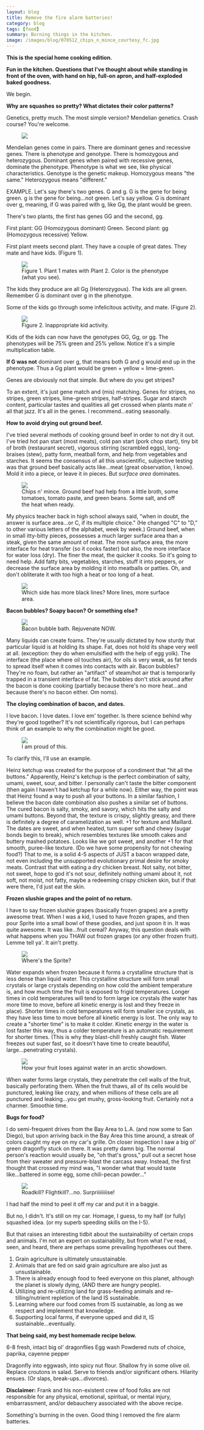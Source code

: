 ```yaml
---
layout: blog
title: Remove the fire alarm batteries!
category: blog
tags: [food]  
summary: Burning things in the kitchen. 
image: /images/blog/070512_chips_n_mince_courtesy_fc.jpg
---
```


**This is the special home cooking edition.**

**Fun in the kitchen. Questions that I've thought about while standing in front of the oven, with hand on hip, full-on apron, and half-exploded baked goodness.**

We begin.

**Why are squashes so pretty? What dictates their color patterns?**

Genetics, pretty much. The most simple version? Mendelian genetics. Crash course? You're welcome.

<figure>
    <img src="/images/blog/072112_pumpkin_1_courtesy_fc.jpg"></img>
    <figcaption></figcaption>
</figure>

Mendelian genes come in pairs. There are dominant genes and recessive genes. There is phenotype and genotype. There is homozygous and heterozygous. Dominant genes when paired with recessive genes, dominate the phenotype. Phenotype is what we see, like physical characteristics. Genotype is the genetic makeup. Homozygous means "the same." Heterozygous means "different."

EXAMPLE. Let's say there's two genes. G and g. G is the gene for being green. g is the gene for being...not green. Let's say yellow. G is dominant over g, meaning, if G was paired with g, like Gg, the plant would be green.

There's two plants, the first has genes GG and the second, gg.

First plant: GG (Homozygous dominant) Green.
Second plant: gg (Homozygous recessive) Yellow.

First plant meets second plant. They have a couple of great dates. They mate and have kids. (Figure 1).

<figure>
    <img src="/images/blog/100912_f1_gen_courtesy_fc.jpg"></img>
    <figcaption>Figure 1. Plant 1 mates with Plant 2. Color is the phenotype (what you see).</figcaption>
</figure>

The kids they produce are all Gg (Heterozygous). The kids are all green. Remember G is dominant over g in the phenotype.

Some of the kids go through some infelicitous activity, and mate. (Figure 2).

<figure>
    <img src="/images/blog/100912_f2_gen_courtesy_fc.jpg"></img>
    <figcaption>Figure 2. Inappropriate kid activity.</figcaption>
</figure>

Kids of the kids can now have the genotypes GG, Gg, or gg. The phenotypes will be 75% green and 25% yellow. Notice it's a simple multiplication table.

**If G was not** dominant over g, that means both G and g would end up in the phenotype. Thus a Gg plant would be green + yellow = lime-green.

Genes are obviously not that simple. But where do you get stripes?

To an extent, it's just gene match and (mis) matching. Genes for stripes, no stripes, green stripes, lime-green stripes, half-stripes. Sugar and starch content, particular tastes and qualities all get crossed when plants mate n' all that jazz. It's all in the genes. I recommend...eating seasonally.

**How to avoid drying out ground beef.**

I've tried several methods of cooking ground beef in order to not dry it out. I've tried hot pan start (most meats), cold pan start (pork chop start), tiny bit of broth (restaurant secret), vigorous stirring (scrambled eggs), long-braises (stew), patty form, meatball form, and help from vegetables and starches. It seems the consensus of all this unscientific, subjective testing was that ground beef basically acts like...meat (great observation, I know). Mold it into a piece, or leave it in pieces. But *surface area* dominates.

<figure>
    <img src="/images/blog/070512_chips_n_mince_courtesy_fc.jpg"></img>
    <figcaption>Chips n' mince. Ground beef had help from a little broth, some tomatoes, tomato paste, and green beans. Some salt, and off the heat when ready.</figcaption>
</figure>

My physics teacher back in high school always said, "when in doubt, the answer is surface area...or C, if its multiple choice." (He changed "C" to "D," to other various letters of the alphabet, week by week.) Ground beef, when in small itty-bitty pieces, possesses a much larger surface area than a steak, given the same amount of meat. The more surface area, the more interface for heat transfer (so it cooks faster) but also, the more interface for water loss (dry). The finer the meat, the quicker it cooks. So it's going to need help. Add fatty bits, vegetables, starches, stuff it into peppers, or decrease the surface area by molding it into meatballs or patties. Oh, and don't obliterate it with too high a heat or too long of a heat.

<figure>
    <img src="/images/blog/100912_sa_courtesy_fc.jpg"></img>
    <figcaption>Which side has more black lines? More lines, more surface area.</figcaption>
</figure>

**Bacon bubbles? Soapy bacon? Or something else?**

<figure>
    <img src="/images/blog/081612_bacon_bubbles_2_courtesy_fc.jpg"></img>
    <figcaption>Bacon bubble bath. Rejuvenate NOW.</figcaption>
</figure>

Many liquids can create foams. They're usually dictated by how sturdy that particular liquid is at holding its shape. Fat, does not hold its shape very well at all. (exception: they do when emulsified with the help of egg yolk). The interface (the place where oil touches air), for oils is very weak, as fat tends to spread itself when it comes into contacts with air. Bacon bubbles? They're no foam, but rather an "artifact" of steam/hot air that is temporarily trapped in a transient interface of fat. The bubbles don't stick around after the bacon is done cooking (partially because there's no more heat...and because there's no bacon either. Om noms).

**The cloying combination of bacon, and dates.**

I love bacon. I love dates. I love em' together. Is there science behind why they're good together? It's not scientifically rigorous, but I can perhaps think of an example to why the combination might be good.

<figure>
    <img src="/images/blog/082312_bacon_date_1_courtesy_fc.jpg"></img>
    <figcaption>I am proud of this.</figcaption>
</figure>

To clarify this, I'll use an example.

Heinz ketchup was created for the purpose of a condiment that "hit all the buttons." Apparently, Heinz's ketchup is the perfect combination of salty, umami, sweet, sour, and bitter. I personally can't taste the bitter component (then again I haven't had ketchup for a while now). Either way, the point was that Heinz found a way to push all your buttons. In a similar fashion, I believe the bacon date combination also pushes a similar set of buttons. The cured bacon is salty, smoky, and savory, which hits the salty and umami buttons. Beyond that, the texture is crispy, slightly greasy, and there is definitely a degree of caramelization as well. +1 for texture and Maillard. The dates are sweet, and when heated, turn super soft and chewy (sugar bonds begin to break), which resembles textures like smooth cakes and buttery mashed potatoes. Looks like we got sweet, and another +1 for that smooth, puree-like texture. (Do we have some propensity for not chewing food?) That to me, is a solid 4-5 aspects of JUST a bacon wrapped date, not even including the unsupported evolutionary primal desire for smoky meats. Contrast that with eating a dry chicken breast. Not salty, not bitter, not sweet, hope to god it's not sour, definitely nothing umami about it, not soft, not moist, not fatty, maybe a redeeming crispy chicken skin, but if that were there, I'd just eat the skin.

**Frozen slushie grapes and the point of no return.**

I have to say frozen slushie grapes (basically frozen grapes) are a pretty awesome treat. When I was a kid, I used to have frozen grapes, and then pour Sprite into a small bowl of these goodies, and just spoon it in. It was quite awesome. It was like...fruit cereal? Anyway, this question deals with what happens when you THAW out frozen grapes (or any other frozen fruit). Lemme tell ya'. It ain't pretty.

<figure>
    <img src="/images/blog/091412_frozen_slushie_grapes_courtesy_fc.jpg"></img>
    <figcaption>Where's the Sprite?</figcaption>
</figure>

Water expands when frozen because it forms a crystalline structure that is less dense than liquid water. This crystalline structure will form small crystals or large crystals depending on how cold the ambient temperature is, and how much time the fruit is exposed to frigid temperatures. Longer times in cold temperatures will tend to form large ice crystals (the water has more time to move, before all kinetic energy is lost and they freeze in place). Shorter times in cold temperatures will form smaller ice crystals, as they have less time to move before all kinetic energy is lost. The only way to create a "shorter time" is to make it colder. Kinetic energy in the water is lost faster this way, thus a colder temperature is an automatic requirement for shorter times. (This is why they blast-chill freshly caught fish. Water freezes out super fast, so it doesn't have time to create beautiful, large...penetrating crystals).

<figure>
    <img src="/images/blog/100912_water_expansion_courtesy_fc.jpg"></img>
    <figcaption>How your fruit loses against water in an arctic showdown.</figcaption>
</figure>

When water forms large crystals, they penetrate the cell walls of the fruit, basically perforating them. When the fruit thaws, all of its cells would be punctured, leaking like crazy, and when millions of these cells are all punctured and leaking...you get mushy, gross-looking fruit. Certainly not a charmer. Smoothie time.

**Bugs for food?**

I do semi-frequent drives from the Bay Area to L.A. (and now some to San Diego), but upon arriving back in the Bay Area this time around, a streak of colors caught my eye on my car's grille. On closer inspection I saw a big ol' green dragonfly stuck on there. It was pretty damn big. The normal person's reaction would usually be, "oh that's gross," pull out a secret hose from their sweater and pressure-blast the carcass away. Instead, the first thought that crossed my mind was, "I wonder what that would taste like...battered in some egg, some chili-pecan powder..."

<figure>
    <img src="/images/blog/092512_dragonfly_1_courtesy_fc.jpg"></img>
    <figcaption>Roadkill? Flightkill?...no. Surpriiiiiiiise!</figcaption>
</figure>

I had half the mind to peel it off my car and put it in a baggie.

But no, I didn't. It's still on my car. Homage, I guess, to my half (or fully) squashed idea. (or my superb speeding skills on the I-5).

But that raises an interesting tidbit about the sustainability of certain crops and animals. I'm not an expert on sustainability, but from what I've read, seen, and heard, there are perhaps some prevailing hypotheses out there.

1. Grain agriculture is ultimately unsustainable.
2. Animals that are fed on said grain agriculture are also just as unsustainable.
3. There is already enough food to feed everyone on this planet, although the planet is slowly dying, (AND there are hungry people).
4. Utilizing and re-utilizing land for grass-feeding animals and re-tilling/nutrient repletion of the land IS sustainable.
5. Learning where our food comes from IS sustainable, as long as we respect and implement that knowledge.
6. Supporting local farms, if everyone upped and did it, IS sustainable...eventually.

**That being said, my best homemade recipe below.**

6-8 fresh, intact big ol' dragonflies
Egg wash
Powdered nuts of choice, paprika, cayenne pepper

Dragonfly into eggwash, into spicy nut flour.
Shallow fry in some olive oil. Replace croutons in salad. Serve to friends and/or significant others. Hilarity ensues. (Or slaps, break-ups...divorces).

**Disclaimer:** Frank and his non-existent crew of food folks are not responsible for any physical, emotional, spiritual, or mental injury, embarrassment, and/or debauchery associated with the above recipe.

Something's burning in the oven. Good thing I removed the fire alarm batteries.
